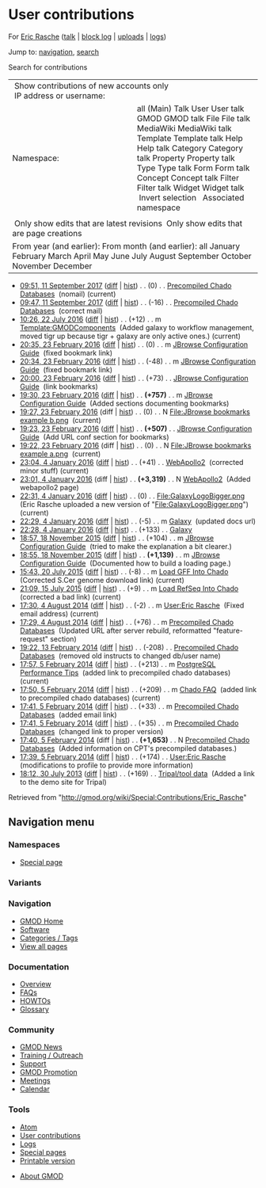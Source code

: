 <div id="mw-page-base" class="noprint">

</div>

<div id="mw-head-base" class="noprint">

</div>

<div id="content" class="mw-body" role="main">

<span id="top"></span>

<div id="mw-js-message" style="display:none;">

</div>



# <span dir="auto">User contributions</span>

<div id="bodyContent">

<div id="contentSub">

For [Eric Rasche](/wiki/User:Eric_Rasche "User:Eric Rasche")
([talk](/wiki/User_talk:Eric_Rasche "User talk:Eric Rasche") \| [block
log](/mediawiki/index.php?title=Special:Log/block&page=User%3AEric+Rasche "Special:Log/block")
\|
[uploads](/wiki/Special:ListFiles/Eric_Rasche "Special:ListFiles/Eric Rasche")
\| [logs](/wiki/Special:Log/Eric_Rasche "Special:Log/Eric Rasche"))

</div>

<div id="jump-to-nav" class="mw-jump">

Jump to: [navigation](#mw-navigation), [search](#p-search)

</div>

<div id="mw-content-text">

Search for contributions

<table class="mw-contributions-table">
<colgroup>
<col style="width: 50%" />
<col style="width: 50%" />
</colgroup>
<tbody>
<tr class="odd">
<td colspan="2"> Show contributions of new accounts only<br />
 IP address or username:</td>
</tr>
<tr class="even">
<td class="mw-label">Namespace:</td>
<td>all (Main) Talk User User talk GMOD GMOD talk File File talk
MediaWiki MediaWiki talk Template Template talk Help Help talk Category
Category talk Property Property talk Type Type talk Form Form talk
Concept Concept talk Filter Filter talk Widget Widget talk  
 Invert selection 
 Associated namespace </td>
</tr>
<tr class="odd">
<td colspan="2"></td>
</tr>
<tr class="even">
<td colspan="2"> Only show edits that are latest revisions
 Only show edits that are page creations</td>
</tr>
<tr class="odd">
<td colspan="2">From year (and earlier): From month (and earlier): all
January February March April May June July August September October
November December</td>
</tr>
</tbody>
</table>

- <a
  href="/mediawiki/index.php?title=Precompiled_Chado_Databases&amp;oldid=27489"
  class="mw-changeslist-date" title="Precompiled Chado Databases">09:51,
  11 September 2017</a>
  ([diff](/mediawiki/index.php?title=Precompiled_Chado_Databases&diff=prev&oldid=27489 "Precompiled Chado Databases")
  \|
  [hist](/mediawiki/index.php?title=Precompiled_Chado_Databases&action=history "Precompiled Chado Databases"))
  <span class="mw-changeslist-separator">. .</span>
  <span class="mw-plusminus-null" dir="ltr"
  title="1,241 bytes after change">(0)</span>‎
  <span class="mw-changeslist-separator">. .</span>
  <a href="/wiki/Precompiled_Chado_Databases"
  class="mw-contributions-title"
  title="Precompiled Chado Databases">Precompiled Chado Databases</a> ‎
  <span class="comment">(nomail)</span>
  <span class="mw-uctop">(current)</span>
- <a
  href="/mediawiki/index.php?title=Precompiled_Chado_Databases&amp;oldid=27488"
  class="mw-changeslist-date" title="Precompiled Chado Databases">09:47,
  11 September 2017</a>
  ([diff](/mediawiki/index.php?title=Precompiled_Chado_Databases&diff=prev&oldid=27488 "Precompiled Chado Databases")
  \|
  [hist](/mediawiki/index.php?title=Precompiled_Chado_Databases&action=history "Precompiled Chado Databases"))
  <span class="mw-changeslist-separator">. .</span>
  <span class="mw-plusminus-neg" dir="ltr"
  title="1,241 bytes after change">(-16)</span>‎
  <span class="mw-changeslist-separator">. .</span>
  <a href="/wiki/Precompiled_Chado_Databases"
  class="mw-contributions-title"
  title="Precompiled Chado Databases">Precompiled Chado Databases</a> ‎
  <span class="comment">(correct mail)</span>
- <a
  href="/mediawiki/index.php?title=Template:GMODComponents&amp;oldid=27249"
  class="mw-changeslist-date" title="Template:GMODComponents">10:26, 22
  July 2016</a>
  ([diff](/mediawiki/index.php?title=Template:GMODComponents&diff=prev&oldid=27249 "Template:GMODComponents")
  \|
  [hist](/mediawiki/index.php?title=Template:GMODComponents&action=history "Template:GMODComponents"))
  <span class="mw-changeslist-separator">. .</span>
  <span class="mw-plusminus-pos" dir="ltr"
  title="1,445 bytes after change">(+12)</span>‎
  <span class="mw-changeslist-separator">. .</span> m
  <a href="/wiki/Template:GMODComponents" class="mw-contributions-title"
  title="Template:GMODComponents">Template:GMODComponents</a> ‎
  <span class="comment">(Added galaxy to workflow management, moved tigr
  up because tigr + galaxy are only active ones.)</span>
  <span class="mw-uctop">(current)</span>
- <a
  href="/mediawiki/index.php?title=JBrowse_Configuration_Guide&amp;oldid=26911"
  class="mw-changeslist-date" title="JBrowse Configuration Guide">20:35,
  23 February 2016</a>
  ([diff](/mediawiki/index.php?title=JBrowse_Configuration_Guide&diff=prev&oldid=26911 "JBrowse Configuration Guide")
  \|
  [hist](/mediawiki/index.php?title=JBrowse_Configuration_Guide&action=history "JBrowse Configuration Guide"))
  <span class="mw-changeslist-separator">. .</span>
  <span class="mw-plusminus-null" dir="ltr"
  title="162,054 bytes after change">(0)</span>‎
  <span class="mw-changeslist-separator">. .</span> m
  <a href="/wiki/JBrowse_Configuration_Guide"
  class="mw-contributions-title"
  title="JBrowse Configuration Guide">JBrowse Configuration Guide</a> ‎
  <span class="comment">(fixed bookmark link)</span>
- <a
  href="/mediawiki/index.php?title=JBrowse_Configuration_Guide&amp;oldid=26910"
  class="mw-changeslist-date" title="JBrowse Configuration Guide">20:34,
  23 February 2016</a>
  ([diff](/mediawiki/index.php?title=JBrowse_Configuration_Guide&diff=prev&oldid=26910 "JBrowse Configuration Guide")
  \|
  [hist](/mediawiki/index.php?title=JBrowse_Configuration_Guide&action=history "JBrowse Configuration Guide"))
  <span class="mw-changeslist-separator">. .</span>
  <span class="mw-plusminus-neg" dir="ltr"
  title="162,054 bytes after change">(-48)</span>‎
  <span class="mw-changeslist-separator">. .</span> m
  <a href="/wiki/JBrowse_Configuration_Guide"
  class="mw-contributions-title"
  title="JBrowse Configuration Guide">JBrowse Configuration Guide</a> ‎
  <span class="comment">(fixed bookmark link)</span>
- <a
  href="/mediawiki/index.php?title=JBrowse_Configuration_Guide&amp;oldid=26909"
  class="mw-changeslist-date" title="JBrowse Configuration Guide">20:00,
  23 February 2016</a>
  ([diff](/mediawiki/index.php?title=JBrowse_Configuration_Guide&diff=prev&oldid=26909 "JBrowse Configuration Guide")
  \|
  [hist](/mediawiki/index.php?title=JBrowse_Configuration_Guide&action=history "JBrowse Configuration Guide"))
  <span class="mw-changeslist-separator">. .</span>
  <span class="mw-plusminus-pos" dir="ltr"
  title="162,102 bytes after change">(+73)</span>‎
  <span class="mw-changeslist-separator">. .</span>
  <a href="/wiki/JBrowse_Configuration_Guide"
  class="mw-contributions-title"
  title="JBrowse Configuration Guide">JBrowse Configuration Guide</a> ‎
  <span class="comment">(link bookmarks)</span>
- <a
  href="/mediawiki/index.php?title=JBrowse_Configuration_Guide&amp;oldid=26908"
  class="mw-changeslist-date" title="JBrowse Configuration Guide">19:30,
  23 February 2016</a>
  ([diff](/mediawiki/index.php?title=JBrowse_Configuration_Guide&diff=prev&oldid=26908 "JBrowse Configuration Guide")
  \|
  [hist](/mediawiki/index.php?title=JBrowse_Configuration_Guide&action=history "JBrowse Configuration Guide"))
  <span class="mw-changeslist-separator">. .</span> **(+757)**‎
  <span class="mw-changeslist-separator">. .</span> m
  <a href="/wiki/JBrowse_Configuration_Guide"
  class="mw-contributions-title"
  title="JBrowse Configuration Guide">JBrowse Configuration Guide</a> ‎
  <span class="comment">(Added sections documenting bookmarks)</span>
- <a
  href="/mediawiki/index.php?title=File:JBrowse_bookmarks_example_b.png&amp;oldid=26907"
  class="mw-changeslist-date"
  title="File:JBrowse bookmarks example b.png">19:27, 23 February 2016</a>
  (diff \|
  [hist](/mediawiki/index.php?title=File:JBrowse_bookmarks_example_b.png&action=history "File:JBrowse bookmarks example b.png"))
  <span class="mw-changeslist-separator">. .</span>
  <span class="mw-plusminus-null" dir="ltr"
  title="0 bytes after change">(0)</span>‎
  <span class="mw-changeslist-separator">. .</span> N
  <a href="/wiki/File:JBrowse_bookmarks_example_b.png"
  class="mw-contributions-title"
  title="File:JBrowse bookmarks example b.png">File:JBrowse bookmarks
  example b.png</a> ‎ <span class="mw-uctop">(current)</span>
- <a
  href="/mediawiki/index.php?title=JBrowse_Configuration_Guide&amp;oldid=26906"
  class="mw-changeslist-date" title="JBrowse Configuration Guide">19:23,
  23 February 2016</a>
  ([diff](/mediawiki/index.php?title=JBrowse_Configuration_Guide&diff=prev&oldid=26906 "JBrowse Configuration Guide")
  \|
  [hist](/mediawiki/index.php?title=JBrowse_Configuration_Guide&action=history "JBrowse Configuration Guide"))
  <span class="mw-changeslist-separator">. .</span> **(+507)**‎
  <span class="mw-changeslist-separator">. .</span>
  <a href="/wiki/JBrowse_Configuration_Guide"
  class="mw-contributions-title"
  title="JBrowse Configuration Guide">JBrowse Configuration Guide</a> ‎
  <span class="comment">(Add URL conf section for bookmarks)</span>
- <a
  href="/mediawiki/index.php?title=File:JBrowse_bookmarks_example_a.png&amp;oldid=26905"
  class="mw-changeslist-date"
  title="File:JBrowse bookmarks example a.png">19:22, 23 February 2016</a>
  (diff \|
  [hist](/mediawiki/index.php?title=File:JBrowse_bookmarks_example_a.png&action=history "File:JBrowse bookmarks example a.png"))
  <span class="mw-changeslist-separator">. .</span>
  <span class="mw-plusminus-null" dir="ltr"
  title="0 bytes after change">(0)</span>‎
  <span class="mw-changeslist-separator">. .</span> N
  <a href="/wiki/File:JBrowse_bookmarks_example_a.png"
  class="mw-contributions-title"
  title="File:JBrowse bookmarks example a.png">File:JBrowse bookmarks
  example a.png</a> ‎ <span class="mw-uctop">(current)</span>
- <a href="/mediawiki/index.php?title=WebApollo2&amp;oldid=26817"
  class="mw-changeslist-date" title="WebApollo2">23:04, 4 January 2016</a>
  ([diff](/mediawiki/index.php?title=WebApollo2&diff=prev&oldid=26817 "WebApollo2")
  \|
  [hist](/mediawiki/index.php?title=WebApollo2&action=history "WebApollo2"))
  <span class="mw-changeslist-separator">. .</span>
  <span class="mw-plusminus-pos" dir="ltr"
  title="3,360 bytes after change">(+41)</span>‎
  <span class="mw-changeslist-separator">. .</span>
  <a href="/wiki/WebApollo2" class="mw-contributions-title"
  title="WebApollo2">WebApollo2</a> ‎ <span class="comment">(corrected
  minor stuff)</span> <span class="mw-uctop">(current)</span>
- <a href="/mediawiki/index.php?title=WebApollo2&amp;oldid=26816"
  class="mw-changeslist-date" title="WebApollo2">23:01, 4 January 2016</a>
  (diff \|
  [hist](/mediawiki/index.php?title=WebApollo2&action=history "WebApollo2"))
  <span class="mw-changeslist-separator">. .</span> **(+3,319)**‎
  <span class="mw-changeslist-separator">. .</span> N
  <a href="/wiki/WebApollo2" class="mw-contributions-title"
  title="WebApollo2">WebApollo2</a> ‎ <span class="comment">(Added
  webapollo2 page)</span>
- <a
  href="/mediawiki/index.php?title=File:GalaxyLogoBigger.png&amp;oldid=26815"
  class="mw-changeslist-date" title="File:GalaxyLogoBigger.png">22:31, 4
  January 2016</a>
  ([diff](/mediawiki/index.php?title=File:GalaxyLogoBigger.png&diff=prev&oldid=26815 "File:GalaxyLogoBigger.png")
  \|
  [hist](/mediawiki/index.php?title=File:GalaxyLogoBigger.png&action=history "File:GalaxyLogoBigger.png"))
  <span class="mw-changeslist-separator">. .</span>
  <span class="mw-plusminus-null" dir="ltr"
  title="97 bytes after change">(0)</span>‎
  <span class="mw-changeslist-separator">. .</span>
  <a href="/wiki/File:GalaxyLogoBigger.png" class="mw-contributions-title"
  title="File:GalaxyLogoBigger.png">File:GalaxyLogoBigger.png</a> ‎
  <span class="comment">(Eric Rasche uploaded a new version of
  "[File:GalaxyLogoBigger.png](/wiki/File:GalaxyLogoBigger.png "File:GalaxyLogoBigger.png")")</span>
  <span class="mw-uctop">(current)</span>
- <a href="/mediawiki/index.php?title=Galaxy&amp;oldid=26814"
  class="mw-changeslist-date" title="Galaxy">22:29, 4 January 2016</a>
  ([diff](/mediawiki/index.php?title=Galaxy&diff=prev&oldid=26814 "Galaxy")
  \| [hist](/mediawiki/index.php?title=Galaxy&action=history "Galaxy"))
  <span class="mw-changeslist-separator">. .</span>
  <span class="mw-plusminus-neg" dir="ltr"
  title="8,931 bytes after change">(-5)</span>‎
  <span class="mw-changeslist-separator">. .</span> m
  <a href="/wiki/Galaxy" class="mw-contributions-title"
  title="Galaxy">Galaxy</a> ‎ <span class="comment">(updated docs
  url)</span>
- <a href="/mediawiki/index.php?title=Galaxy&amp;oldid=26813"
  class="mw-changeslist-date" title="Galaxy">22:28, 4 January 2016</a>
  ([diff](/mediawiki/index.php?title=Galaxy&diff=prev&oldid=26813 "Galaxy")
  \| [hist](/mediawiki/index.php?title=Galaxy&action=history "Galaxy"))
  <span class="mw-changeslist-separator">. .</span>
  <span class="mw-plusminus-pos" dir="ltr"
  title="8,936 bytes after change">(+133)</span>‎
  <span class="mw-changeslist-separator">. .</span>
  <a href="/wiki/Galaxy" class="mw-contributions-title"
  title="Galaxy">Galaxy</a> ‎
- <a
  href="/mediawiki/index.php?title=JBrowse_Configuration_Guide&amp;oldid=26802"
  class="mw-changeslist-date" title="JBrowse Configuration Guide">18:57,
  18 November 2015</a>
  ([diff](/mediawiki/index.php?title=JBrowse_Configuration_Guide&diff=prev&oldid=26802 "JBrowse Configuration Guide")
  \|
  [hist](/mediawiki/index.php?title=JBrowse_Configuration_Guide&action=history "JBrowse Configuration Guide"))
  <span class="mw-changeslist-separator">. .</span>
  <span class="mw-plusminus-pos" dir="ltr"
  title="151,897 bytes after change">(+104)</span>‎
  <span class="mw-changeslist-separator">. .</span> m
  <a href="/wiki/JBrowse_Configuration_Guide"
  class="mw-contributions-title"
  title="JBrowse Configuration Guide">JBrowse Configuration Guide</a> ‎
  <span class="comment">(tried to make the explanation a bit
  clearer.)</span>
- <a
  href="/mediawiki/index.php?title=JBrowse_Configuration_Guide&amp;oldid=26801"
  class="mw-changeslist-date" title="JBrowse Configuration Guide">18:55,
  18 November 2015</a>
  ([diff](/mediawiki/index.php?title=JBrowse_Configuration_Guide&diff=prev&oldid=26801 "JBrowse Configuration Guide")
  \|
  [hist](/mediawiki/index.php?title=JBrowse_Configuration_Guide&action=history "JBrowse Configuration Guide"))
  <span class="mw-changeslist-separator">. .</span> **(+1,139)**‎
  <span class="mw-changeslist-separator">. .</span> m
  <a href="/wiki/JBrowse_Configuration_Guide"
  class="mw-contributions-title"
  title="JBrowse Configuration Guide">JBrowse Configuration Guide</a> ‎
  <span class="comment">(Documented how to build a loading page.)</span>
- <a href="/mediawiki/index.php?title=Load_GFF_Into_Chado&amp;oldid=26752"
  class="mw-changeslist-date" title="Load GFF Into Chado">15:43, 20 July
  2015</a>
  ([diff](/mediawiki/index.php?title=Load_GFF_Into_Chado&diff=prev&oldid=26752 "Load GFF Into Chado")
  \|
  [hist](/mediawiki/index.php?title=Load_GFF_Into_Chado&action=history "Load GFF Into Chado"))
  <span class="mw-changeslist-separator">. .</span>
  <span class="mw-plusminus-neg" dir="ltr"
  title="4,171 bytes after change">(-8)</span>‎
  <span class="mw-changeslist-separator">. .</span> m
  <a href="/wiki/Load_GFF_Into_Chado" class="mw-contributions-title"
  title="Load GFF Into Chado">Load GFF Into Chado</a> ‎
  <span class="comment">(Corrected S.Cer genome download link)</span>
  <span class="mw-uctop">(current)</span>
- <a
  href="/mediawiki/index.php?title=Load_RefSeq_Into_Chado&amp;oldid=26751"
  class="mw-changeslist-date" title="Load RefSeq Into Chado">21:09, 15
  July 2015</a>
  ([diff](/mediawiki/index.php?title=Load_RefSeq_Into_Chado&diff=prev&oldid=26751 "Load RefSeq Into Chado")
  \|
  [hist](/mediawiki/index.php?title=Load_RefSeq_Into_Chado&action=history "Load RefSeq Into Chado"))
  <span class="mw-changeslist-separator">. .</span>
  <span class="mw-plusminus-pos" dir="ltr"
  title="3,356 bytes after change">(+9)</span>‎
  <span class="mw-changeslist-separator">. .</span> m
  <a href="/wiki/Load_RefSeq_Into_Chado" class="mw-contributions-title"
  title="Load RefSeq Into Chado">Load RefSeq Into Chado</a> ‎
  <span class="comment">(corrected a bad link)</span>
  <span class="mw-uctop">(current)</span>
- <a href="/mediawiki/index.php?title=User:Eric_Rasche&amp;oldid=26012"
  class="mw-changeslist-date" title="User:Eric Rasche">17:30, 4 August
  2014</a>
  ([diff](/mediawiki/index.php?title=User:Eric_Rasche&diff=prev&oldid=26012 "User:Eric Rasche")
  \|
  [hist](/mediawiki/index.php?title=User:Eric_Rasche&action=history "User:Eric Rasche"))
  <span class="mw-changeslist-separator">. .</span>
  <span class="mw-plusminus-neg" dir="ltr"
  title="377 bytes after change">(-2)</span>‎
  <span class="mw-changeslist-separator">. .</span> m
  <a href="/wiki/User:Eric_Rasche" class="mw-contributions-title"
  title="User:Eric Rasche">User:Eric Rasche</a> ‎
  <span class="comment">(Fixed email address)</span>
  <span class="mw-uctop">(current)</span>
- <a
  href="/mediawiki/index.php?title=Precompiled_Chado_Databases&amp;oldid=26011"
  class="mw-changeslist-date" title="Precompiled Chado Databases">17:29, 4
  August 2014</a>
  ([diff](/mediawiki/index.php?title=Precompiled_Chado_Databases&diff=prev&oldid=26011 "Precompiled Chado Databases")
  \|
  [hist](/mediawiki/index.php?title=Precompiled_Chado_Databases&action=history "Precompiled Chado Databases"))
  <span class="mw-changeslist-separator">. .</span>
  <span class="mw-plusminus-pos" dir="ltr"
  title="1,257 bytes after change">(+76)</span>‎
  <span class="mw-changeslist-separator">. .</span> m
  <a href="/wiki/Precompiled_Chado_Databases"
  class="mw-contributions-title"
  title="Precompiled Chado Databases">Precompiled Chado Databases</a> ‎
  <span class="comment">(Updated URL after server rebuild, reformatted
  "feature-request" section)</span>
- <a
  href="/mediawiki/index.php?title=Precompiled_Chado_Databases&amp;oldid=25326"
  class="mw-changeslist-date" title="Precompiled Chado Databases">19:22,
  13 February 2014</a>
  ([diff](/mediawiki/index.php?title=Precompiled_Chado_Databases&diff=prev&oldid=25326 "Precompiled Chado Databases")
  \|
  [hist](/mediawiki/index.php?title=Precompiled_Chado_Databases&action=history "Precompiled Chado Databases"))
  <span class="mw-changeslist-separator">. .</span>
  <span class="mw-plusminus-neg" dir="ltr"
  title="1,513 bytes after change">(-208)</span>‎
  <span class="mw-changeslist-separator">. .</span>
  <a href="/wiki/Precompiled_Chado_Databases"
  class="mw-contributions-title"
  title="Precompiled Chado Databases">Precompiled Chado Databases</a> ‎
  <span class="comment">(removed old instructs to changed db/user
  name)</span>
- <a
  href="/mediawiki/index.php?title=PostgreSQL_Performance_Tips&amp;oldid=25268"
  class="mw-changeslist-date" title="PostgreSQL Performance Tips">17:57, 5
  February 2014</a>
  ([diff](/mediawiki/index.php?title=PostgreSQL_Performance_Tips&diff=prev&oldid=25268 "PostgreSQL Performance Tips")
  \|
  [hist](/mediawiki/index.php?title=PostgreSQL_Performance_Tips&action=history "PostgreSQL Performance Tips"))
  <span class="mw-changeslist-separator">. .</span>
  <span class="mw-plusminus-pos" dir="ltr"
  title="5,274 bytes after change">(+213)</span>‎
  <span class="mw-changeslist-separator">. .</span> m
  <a href="/wiki/PostgreSQL_Performance_Tips"
  class="mw-contributions-title"
  title="PostgreSQL Performance Tips">PostgreSQL Performance Tips</a> ‎
  <span class="comment">(added link to precompiled chado
  databases)</span> <span class="mw-uctop">(current)</span>
- <a href="/mediawiki/index.php?title=Chado_FAQ&amp;oldid=25267"
  class="mw-changeslist-date" title="Chado FAQ">17:50, 5 February 2014</a>
  ([diff](/mediawiki/index.php?title=Chado_FAQ&diff=prev&oldid=25267 "Chado FAQ")
  \|
  [hist](/mediawiki/index.php?title=Chado_FAQ&action=history "Chado FAQ"))
  <span class="mw-changeslist-separator">. .</span>
  <span class="mw-plusminus-pos" dir="ltr"
  title="6,284 bytes after change">(+209)</span>‎
  <span class="mw-changeslist-separator">. .</span> m
  <a href="/wiki/Chado_FAQ" class="mw-contributions-title"
  title="Chado FAQ">Chado FAQ</a> ‎ <span class="comment">(added link to
  precompiled chado databases)</span>
  <span class="mw-uctop">(current)</span>
- <a
  href="/mediawiki/index.php?title=Precompiled_Chado_Databases&amp;oldid=25266"
  class="mw-changeslist-date" title="Precompiled Chado Databases">17:41, 5
  February 2014</a>
  ([diff](/mediawiki/index.php?title=Precompiled_Chado_Databases&diff=prev&oldid=25266 "Precompiled Chado Databases")
  \|
  [hist](/mediawiki/index.php?title=Precompiled_Chado_Databases&action=history "Precompiled Chado Databases"))
  <span class="mw-changeslist-separator">. .</span>
  <span class="mw-plusminus-pos" dir="ltr"
  title="1,721 bytes after change">(+33)</span>‎
  <span class="mw-changeslist-separator">. .</span> m
  <a href="/wiki/Precompiled_Chado_Databases"
  class="mw-contributions-title"
  title="Precompiled Chado Databases">Precompiled Chado Databases</a> ‎
  <span class="comment">(added email link)</span>
- <a
  href="/mediawiki/index.php?title=Precompiled_Chado_Databases&amp;oldid=25265"
  class="mw-changeslist-date" title="Precompiled Chado Databases">17:41, 5
  February 2014</a>
  ([diff](/mediawiki/index.php?title=Precompiled_Chado_Databases&diff=prev&oldid=25265 "Precompiled Chado Databases")
  \|
  [hist](/mediawiki/index.php?title=Precompiled_Chado_Databases&action=history "Precompiled Chado Databases"))
  <span class="mw-changeslist-separator">. .</span>
  <span class="mw-plusminus-pos" dir="ltr"
  title="1,688 bytes after change">(+35)</span>‎
  <span class="mw-changeslist-separator">. .</span> m
  <a href="/wiki/Precompiled_Chado_Databases"
  class="mw-contributions-title"
  title="Precompiled Chado Databases">Precompiled Chado Databases</a> ‎
  <span class="comment">(changed link to proper version)</span>
- <a
  href="/mediawiki/index.php?title=Precompiled_Chado_Databases&amp;oldid=25264"
  class="mw-changeslist-date" title="Precompiled Chado Databases">17:40, 5
  February 2014</a> (diff \|
  [hist](/mediawiki/index.php?title=Precompiled_Chado_Databases&action=history "Precompiled Chado Databases"))
  <span class="mw-changeslist-separator">. .</span> **(+1,653)**‎
  <span class="mw-changeslist-separator">. .</span> N
  <a href="/wiki/Precompiled_Chado_Databases"
  class="mw-contributions-title"
  title="Precompiled Chado Databases">Precompiled Chado Databases</a> ‎
  <span class="comment">(Added information on CPT's precompiled
  databases.)</span>
- <a href="/mediawiki/index.php?title=User:Eric_Rasche&amp;oldid=25263"
  class="mw-changeslist-date" title="User:Eric Rasche">17:39, 5 February
  2014</a>
  ([diff](/mediawiki/index.php?title=User:Eric_Rasche&diff=prev&oldid=25263 "User:Eric Rasche")
  \|
  [hist](/mediawiki/index.php?title=User:Eric_Rasche&action=history "User:Eric Rasche"))
  <span class="mw-changeslist-separator">. .</span>
  <span class="mw-plusminus-pos" dir="ltr"
  title="379 bytes after change">(+174)</span>‎
  <span class="mw-changeslist-separator">. .</span>
  <a href="/wiki/User:Eric_Rasche" class="mw-contributions-title"
  title="User:Eric Rasche">User:Eric Rasche</a> ‎
  <span class="comment">(modifications to profile to provide more
  information)</span>
- <a href="/mediawiki/index.php?title=Tripal/tool_data&amp;oldid=24243"
  class="mw-changeslist-date" title="Tripal/tool data">18:12, 30 July
  2013</a>
  ([diff](/mediawiki/index.php?title=Tripal/tool_data&diff=prev&oldid=24243 "Tripal/tool data")
  \|
  [hist](/mediawiki/index.php?title=Tripal/tool_data&action=history "Tripal/tool data"))
  <span class="mw-changeslist-separator">. .</span>
  <span class="mw-plusminus-pos" dir="ltr"
  title="5,234 bytes after change">(+169)</span>‎
  <span class="mw-changeslist-separator">. .</span>
  <a href="/wiki/Tripal/tool_data" class="mw-contributions-title"
  title="Tripal/tool data">Tripal/tool data</a> ‎
  <span class="comment">(Added a link to the demo site for
  Tripal)</span>

</div>

<div class="printfooter">

Retrieved from
"<http://gmod.org/wiki/Special:Contributions/Eric_Rasche>"

</div>

<div id="catlinks" class="catlinks catlinks-allhidden">

</div>

<div class="visualClear">

</div>

</div>

</div>

<div id="mw-navigation">

## Navigation menu

<div id="mw-head">



<div id="left-navigation">

<div id="p-namespaces" class="vectorTabs" role="navigation"
aria-labelledby="p-namespaces-label">

### Namespaces

- <span id="ca-nstab-special">[Special
  page](/wiki/Special:Contributions/Eric_Rasche "This is a special page, you cannot edit the page itself")</span>

</div>

<div id="p-variants" class="vectorMenu emptyPortlet" role="navigation"
aria-labelledby="p-variants-label">

### 

### Variants[](#)

<div class="menu">

</div>

</div>

</div>





</div>



</div>

</div>

</div>

<div id="mw-panel">

<div id="p-logo" role="banner">

<a href="/wiki/Main_Page"
style="background-image: url(http://gmod.org/images/GMOD-cogs.png);"
title="Visit the main page"></a>

</div>

<div id="p-Navigation" class="portal" role="navigation"
aria-labelledby="p-Navigation-label">

### Navigation

<div class="body">

- <span id="n-GMOD-Home">[GMOD Home](/wiki/Main_Page)</span>
- <span id="n-Software">[Software](/wiki/GMOD_Components)</span>
- <span id="n-Categories-.2F-Tags">[Categories /
  Tags](/wiki/Categories)</span>
- <span id="n-View-all-pages">[View all
  pages](/wiki/Special:AllPages)</span>

</div>

</div>

<div id="p-Documentation" class="portal" role="navigation"
aria-labelledby="p-Documentation-label">

### Documentation

<div class="body">

- <span id="n-Overview">[Overview](/wiki/Overview)</span>
- <span id="n-FAQs">[FAQs](/wiki/Category:FAQ)</span>
- <span id="n-HOWTOs">[HOWTOs](/wiki/Category:HOWTO)</span>
- <span id="n-Glossary">[Glossary](/wiki/Glossary)</span>

</div>

</div>

<div id="p-Community" class="portal" role="navigation"
aria-labelledby="p-Community-label">

### Community

<div class="body">

- <span id="n-GMOD-News">[GMOD News](/wiki/GMOD_News)</span>
- <span id="n-Training-.2F-Outreach">[Training /
  Outreach](/wiki/Training_and_Outreach)</span>
- <span id="n-Support">[Support](/wiki/Support)</span>
- <span id="n-GMOD-Promotion">[GMOD
  Promotion](/wiki/GMOD_Promotion)</span>
- <span id="n-Meetings">[Meetings](/wiki/Meetings)</span>
- <span id="n-Calendar">[Calendar](/wiki/Calendar)</span>

</div>

</div>

<div id="p-tb" class="portal" role="navigation"
aria-labelledby="p-tb-label">

### Tools

<div class="body">

- <span id="feedlinks"><a
  href="http://gmod.org/mediawiki/index.php?title=Special:Contributions/Eric_Rasche&amp;feed=atom"
  id="feed-atom" class="feedlink" rel="alternate"
  type="application/atom+xml" title="Atom feed for this page">Atom</a></span>
- <span id="t-contributions">[User
  contributions](/wiki/Special:Contributions/Eric_Rasche "A list of contributions of this user")</span>
- <span id="t-log">[Logs](/wiki/Special:Log/Eric_Rasche)</span>
- <span id="t-specialpages"><a href="/wiki/Special:SpecialPages" accesskey="q"
  title="A list of all special pages [q]">Special pages</a></span>
- <span id="t-print"><a
  href="/mediawiki/index.php?title=Special:Contributions/Eric_Rasche&amp;printable=yes"
  rel="alternate" accesskey="p"
  title="Printable version of this page [p]">Printable version</a></span>

</div>

</div>

</div>

</div>

<div id="footer" role="contentinfo">

- <span id="footer-places-about">[About
  GMOD](/wiki/GMOD:About "GMOD:About")</span>

<!-- -->






</div>
